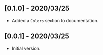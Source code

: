 ## [0.1.0] - 2020/03/25

* Added a `Colors` section to documentation.

## [0.0.1] - 2020/03/25

* Initial version.